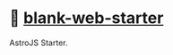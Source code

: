 # 📄 [blank-web-starter]

AstroJS Starter.

[blank-web-starter]: https://NPMJS.Org/blank-web-starter
